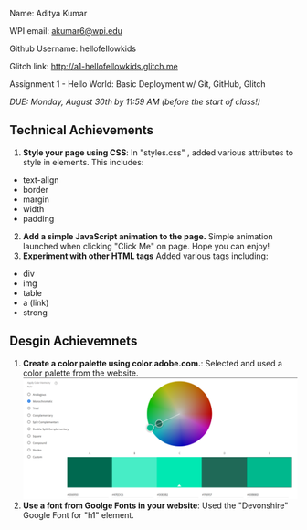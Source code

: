 Name: Aditya Kumar

WPI email: akumar6@wpi.edu

Github Username: hellofellowkids

Glitch link: http://a1-hellofellowkids.glitch.me

Assignment 1 - Hello World: Basic Deployment w/ Git, GitHub, Glitch

*DUE: Monday, August 30th by 11:59 AM (before the start of class!)*  

## Technical Achievements
1. **Style your page using CSS**: In "styles.css" , added various attributes to style in elements. This includes:
- text-align
- border
- margin
- width
- padding
2. **Add a simple JavaScript animation to the page.** Simple animation launched when clicking "Click Me" on page. Hope you can enjoy!
3. **Experiment with other HTML tags** Added various tags including:
- div
- img
- table
- a (link)
- strong


## Desgin Achievemnets
1. **Create a color palette using color.adobe.com.**: Selected and used a color palette from the website. 
![color scheme](color-scheme.png)
2. **Use a font from Goolge Fonts in your website**: Used the "Devonshire" Google Font for "h1" element.
